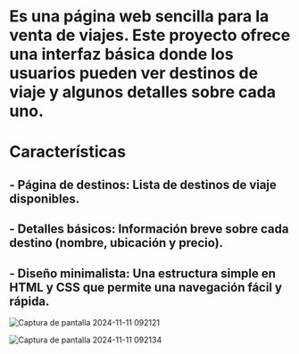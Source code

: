  # Es una página web sencilla para la venta de viajes. Este proyecto ofrece una interfaz básica donde los usuarios pueden ver destinos de viaje y algunos detalles sobre cada uno.

# Características
## - Página de destinos: Lista de destinos de viaje disponibles.
## - Detalles básicos: Información breve sobre cada destino (nombre, ubicación y precio).
## - Diseño minimalista: Una estructura simple en HTML y CSS que permite una navegación fácil y rápida.  


![Captura de pantalla 2024-11-11 092121](https://github.com/user-attachments/assets/32547b2c-c093-4c84-8bfb-fcad8e167684)

![Captura de pantalla 2024-11-11 092134](https://github.com/user-attachments/assets/50f04a97-0873-4634-b058-d2ff184ef7a8)
